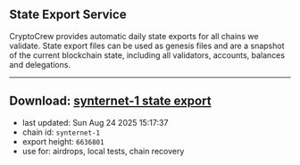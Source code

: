 ## State Export Service
CryptoCrew provides automatic daily state exports for all chains we validate. State export files can be used as genesis files and are a snapshot of the current blockchain state, including all validators, accounts, balances and delegations.

---
**Download: [synternet-1 state export](https://dl-eu2.ccvalidators.com/SERVICE/synternet/synternet-1_export_6636801.json)**
---

- last updated: Sun Aug 24 2025 15:17:37
- chain id: `synternet-1`
- export height: `6636801`
- use for: airdrops, local tests, chain recovery
